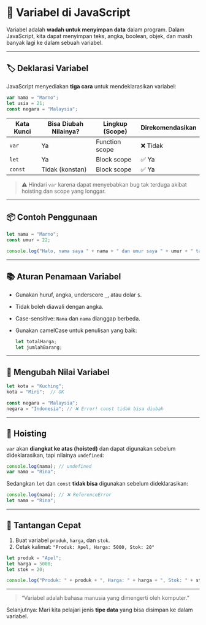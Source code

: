 # 💾 Variabel di JavaScript

Variabel adalah **wadah untuk menyimpan data** dalam program. Dalam JavaScript, kita dapat menyimpan teks, angka, boolean, objek, dan masih banyak lagi ke dalam sebuah variabel.

---

## 🏷️ Deklarasi Variabel

JavaScript menyediakan **tiga cara** untuk mendeklarasikan variabel:

```javascript
var nama = "Marno";
let usia = 21;
const negara = "Malaysia";
````

| Kata Kunci | Bisa Diubah Nilainya? | Lingkup (Scope) | Direkomendasikan |
| ---------- | --------------------- | --------------- | ---------------- |
| `var`      | Ya                    | Function scope  | ❌ Tidak          |
| `let`      | Ya                    | Block scope     | ✅ Ya             |
| `const`    | Tidak (konstan)       | Block scope     | ✅ Ya             |

> ⚠️ Hindari `var` karena dapat menyebabkan bug tak terduga akibat hoisting dan scope yang longgar.

---

## 📦 Contoh Penggunaan

```javascript
let nama = "Marno";
const umur = 22;

console.log("Halo, nama saya " + nama + " dan umur saya " + umur + " tahun.");
```

---

## 📚 Aturan Penamaan Variabel

* Gunakan huruf, angka, underscore `_`, atau dolar `$`.
* Tidak boleh diawali dengan angka.
* Case-sensitive: `Nama` dan `nama` dianggap berbeda.
* Gunakan camelCase untuk penulisan yang baik:

  ```javascript
  let totalHarga;
  let jumlahBarang;
  ```

---

## 🔁 Mengubah Nilai Variabel

```javascript
let kota = "Kuching";
kota = "Miri";  // OK

const negara = "Malaysia";
negara = "Indonesia"; // ❌ Error! const tidak bisa diubah
```

---

## 🧠 Hoisting

`var` akan **diangkat ke atas (hoisted)** dan dapat digunakan sebelum dideklarasikan, tapi nilainya `undefined`:

```javascript
console.log(nama); // undefined
var nama = "Rina";
```

Sedangkan `let` dan `const` **tidak bisa** digunakan sebelum dideklarasikan:

```javascript
console.log(nama); // ❌ ReferenceError
let nama = "Rina";
```

---

## 🧪 Tantangan Cepat

1. Buat variabel `produk`, `harga`, dan `stok`.
2. Cetak kalimat: `"Produk: Apel, Harga: 5000, Stok: 20"`

```javascript
let produk = "Apel";
let harga = 5000;
let stok = 20;

console.log("Produk: " + produk + ", Harga: " + harga + ", Stok: " + stok);
```

---

> “Variabel adalah bahasa manusia yang dimengerti oleh komputer.”

Selanjutnya: Mari kita pelajari jenis **tipe data** yang bisa disimpan ke dalam variabel.